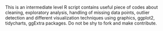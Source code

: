 This is an intermediate level R script contains useful piece of codes about cleaning, exploratory analysis, handling of missing data points, outlier detection and different visualization techniques using graphics, ggplot2, tidycharts, ggExtra packages. Do not be shy to fork and make contribute.
